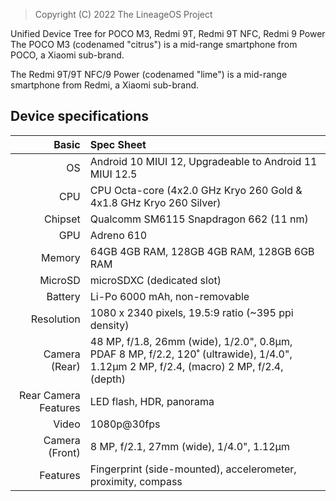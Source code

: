 > Copyright (C) 2022 The LineageOS Project

Unified Device Tree for POCO M3, Redmi 9T, Redmi 9T NFC, Redmi 9 Power
The POCO M3 (codenamed "citrus") is a mid-range smartphone from POCO, a Xiaomi sub-brand.

The Redmi 9T/9T NFC/9 Power (codenamed "lime") is a mid-range smartphone from Redmi, a Xiaomi sub-brand.
## Device specifications

Basic   | Spec Sheet
-------:|:-------------------------
OS	| Android 10 MIUI 12, Upgradeable to Android 11 MIUI 12.5	
CPU     | CPU	Octa-core (4x2.0 GHz Kryo 260 Gold & 4x1.8 GHz Kryo 260 Silver)
Chipset | Qualcomm SM6115 Snapdragon 662 (11 nm)
GPU     | Adreno 610
Memory  | 64GB 4GB RAM, 128GB 4GB RAM, 128GB 6GB RAM
MicroSD | microSDXC (dedicated slot)
Battery | Li-Po 6000 mAh, non-removable
Resolution | 1080 x 2340 pixels, 19.5:9 ratio (~395 ppi density)
Camera (Rear)  | 48 MP, f/1.8, 26mm (wide), 1/2.0", 0.8µm, PDAF 8 MP, f/2.2, 120˚ (ultrawide), 1/4.0", 1.12µm 2 MP, f/2.4, (macro) 2 MP, f/2.4, (depth)
Rear Camera Features | LED flash, HDR, panorama
Video	| 1080p@30fps	
Camera (Front)  | 8 MP, f/2.1, 27mm (wide), 1/4.0", 1.12µm
Features| Fingerprint (side-mounted), accelerometer, proximity, compass
